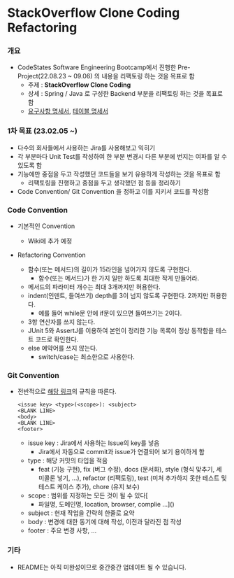 # StackOverflow Clone Coding Refactoring

### 개요

- CodeStates Software Engineering Bootcamp에서 진행한 Pre-Project(22.08.23 ~ 09.06) 의 내용을 리팩토링 하는 것을 목표로 함
  - 주제 : **StackOverflow Clone Coding**
  - 상세 : Spring / Java 로 구성한 Backend 부분을 리팩토링 하는 것을 목표로 함
  - [요구사항 명세서](https://docs.google.com/spreadsheets/d/1TU4THwrGQrICJ5WpIfY0uErBtV6B2lUz78Vv8mRqHBo/edit?usp=sharing), [테이블 명세서](https://docs.google.com/spreadsheets/d/1Yg-kKvSE6SDEX1lCuml5SNfR6vANYRMWO88cIARptgg/edit?usp=sharing) 

### 1차 목표 (23.02.05 ~)

- 다수의 회사들에서 사용하는 Jira를 사용해보고 익히기
- 각 부분마다 Unit Test를 작성하여 한 부분 변경시 다른 부분에 번지는 여파를 알 수 있도록 함
- 기능에만 중점을 두고 작성했던 코드들을 보기 유용하게 작성하는 것을 목표로 함
  - 리팩토링을 진행하고 중점을 두고 생각했던 점 등을 정리하기
- Code Convention/ Git Convention 을 정하고 이를 지키서 코드를 작성함

### Code Convention
- 기본적인 Convention
  - Wiki에 추가 예정

- Refactoring Convention
  - 함수(또는 메서드)의 길이가 15라인을 넘어가지 않도록 구현한다.
    - 함수(또는 메서드)가 한 가지 일만 하도록 최대한 작게 만들어라.
  - 메서드의 파라미터 개수는 최대 3개까지만 허용한다.
  - indent(인덴트, 들여쓰기) depth를 3이 넘지 않도록 구현한다. 2까지만 허용한다.
      - 예를 들어 while문 안에 if문이 있으면 들여쓰기는 2이다.
  - 3항 연산자를 쓰지 않는다.
  - JUnit 5와 AssertJ를 이용하여 본인이 정리한 기능 목록이 정상 동작함을 테스트 코드로 확인한다.
  - else 예약어를 쓰지 않는다.
    - switch/case는 최소한으로 사용한다.

### Git Convention

- 전반적으로 [해당 링크](https://gist.github.com/stephenparish/9941e89d80e2bc58a153)의 규칙을 따른다.
    ```text
    <issue key> <type>(<scope>): <subject>
    <BLANK LINE>
    <body>
    <BLANK LINE>
    <footer>
    ```
  - issue key : Jira에서 사용하는 Issue의 key를 넣음
    - Jira에서 자동으로 commit과 issue가 연결되어 보기 용이하게 함
  - type : 해당 커밋의 타입을 적음
    - feat (기능 구현), fix (버그 수정), docs (문서화), style (형식 맞추기, 세미콜론 넣기, …), refactor (리팩토링), test (미처 추가하지 못한 테스트 및 테스트 케이스 추가), chore (유지 보수)
  - scope : 범위를 지정하는 모든 것이 될 수 있다[
    - 파일명, 도메인명, location, browser, complie ...]()
  - subject : 현재 작업을 간략히 한줄로 요약
  - body : 변경에 대한 동기에 대해 작성, 이전과 달라진 점 작성
  - footer : 주요 변경 사항, ...

### 기타
- README는 아직 미완성이므로 중간중간 업데이트 될 수 있습니다.